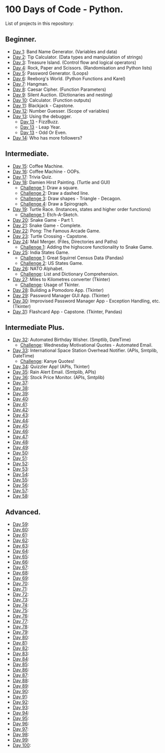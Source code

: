 # 100 Days of Code - Python.

List of projects in this repository:

## Beginner.
* [Day 1](Day1/Day1.py): Band Name Generator. (Variables and data)
* [Day 2](Day2/Day2.py): Tip Calculator. (Data types and manipulation of strings)
* [Day 3](Day3/Day3.py): Treasure Island. (Control flow and logical operators)
* [Day 4](Day4/Day4.py): Rock, Paper and Scissors. (Randomisation and Python lists)
* [Day 5](Day5/Day5.py): Password Generator. (Loops)
* [Day 6](Day6/Day6.py): Reeborg's World. (Python Functions and Karel)
* [Day 7](Day7/Day7.py): Hangman.
* [Day 8](Day8/Day8.py): Caesar Cipher. (Function Parameters)
* [Day 9](Day9/Day9.py): Silent Auction. (Dictionaries and nesting)
* [Day 10](Day10/Day10.py): Calculator. (Function outputs)
* [Day 11](Day11/Day11.py): Blackjack - Capstone.
* [Day 12](Day12/Day12.py): Number Guesser. (Scope of variables)
* [Day 13](Day13): Using the debugger.
  * [Day 13](Day13/Day13_Debugging_FizzBuzz.py) - FizzBuzz.
  * [Day 13](Day13/Day13_Debugging_LeapYear.py) - Leap Year.
  * [Day 13](Day13/Day13_Debugging_OddOrEven.py) - Odd Or Even.
* [Day 14](Day14/Day14.py): Who has more followers?

## Intermediate.
* [Day 15](Day15/Day15.py): Coffee Machine.
* [Day 16](Day16/Day16.py): Coffee Machine - OOPs.
* [Day 17](Day17/Day17.py): Trivia Quiz.
* [Day 18](Day18/Day18.py): Damien Hirst Painting. (Turtle and GUI)
  * [Challenge 1](Day18/Day18Challenges.py): Draw a square.
  * [Challenge 2](Day18/Day18Challenges.py): Draw a dashed line.
  * [Challenge 3](Day18/Day18Challenges.py): Draw shapes - Triangle - Decagon.
  * [Challenge 4](Day18/Day18Challenges.py): Draw a Spirograph.
* [Day 19](Day19/Day19.py): Turtle Race. (Instances, states and higher order functions)
  * [Challenge 1](Day19/Day19Challenges.py): Etch-A-Sketch.
* [Day 20](Day20/Day20.py): Snake Game - Part 1.
* [Day 21](Day21/Day21.py): Snake Game - Complete.
* [Day 22](Day22/Day22.py): Pong: The Famous Arcade Game.
* [Day 23](Day23/Day23.py): Turtle Crossing - Capstone.
* [Day 24](Day24/Day24.py): Mail Merger. (Files, Directories and Paths)
  * [Challenge 1](Day24/Day24ImprovedSnakeGame/Day24Challenge.py): Adding the highscore functionality to Snake Game.
* [Day 25](Day25/Day25.py): India States Game.
  * [Challenge 1](Day25/Day25Challenge/Day25Challenge.ipynb): Great Squirrel Census Data (Pandas)
  * [Challenge 2](Day25/USStatesGame/Day25Challenge2.py): US States Game.
* [Day 26](Day26/Day26.py): NATO Alphabet.
  * [Challenge](Day26/Day26Challenge/Day26Challenge.py): List and Dictionary Comprehension.
* [Day 27](Day27/Day27.py): Miles to Kilometres converter (Tkinter)
  * [Challenge](Day27/Day27Challenges.py): Usage of Tkinter.
* [Day 28](Day28/Day28.py): Building a Pomodoro App. (Tkinter)
* [Day 29](Day29/Day29.py): Password Manager GUI App. (Tkinter)
* [Day 30](Day30/Day30.py): Improvised Password Manager App - Exception Handling, etc. (Tkinter)
* [Day 31](Day31/Day31.py): Flashcard App - Capstone. (Tkinter, Pandas)

## Intermediate Plus.
* [Day 32](Day32/Day32.py): Automated Birthday Wisher. (Smptlib, DateTime)
  * [Challenge](Day32/Day32Challenges/Day32Challenge.py): Wednesday Motivational Quotes - Automated Email.
* [Day 33](Day33/Day33.py): International Space Station Overhead Notifier. (APIs, Smtplib, DateTime)
  * [Challenge](Day33/Day33Challenge/Day33Challenge.py): Kanye Quotes!
* [Day 34](Day34/Day34.py): Quizzler App! (APIs, Tkinter)
* [Day 35](Day35/Day35.py): Rain Alert Email. (Smtplib, APIs)
* [Day 36](Day36/Day36.py): Stock Price Monitor. (APIs, Smtplib)
* [Day 37](Day37/Day37.py): 
* [Day 38](Day38/Day38.py): 
* [Day 39](Day39/Day39.py): 
* [Day 40](Day40/Day40.py): 
* [Day 41](Day41/Day41.py): 
* [Day 42](Day42/Day42.py): 
* [Day 43](Day43/Day43.py): 
* [Day 44](Day44/Day44.py): 
* [Day 45](Day45/Day45.py): 
* [Day 46](Day46/Day46.py): 
* [Day 47](Day47/Day47.py): 
* [Day 48](Day48/Day48.py): 
* [Day 49](Day49/Day49.py): 
* [Day 50](Day50/Day50.py): 
* [Day 51](Day51/Day51.py): 
* [Day 52](Day52/Day52.py): 
* [Day 53](Day53/Day53.py): 
* [Day 54](Day54/Day54.py): 
* [Day 55](Day55/Day55.py): 
* [Day 56](Day56/Day56.py): 
* [Day 57](Day57/Day57.py): 
* [Day 58](Day58/Day58.py): 

## Advanced.
* [Day 59](Day59/Day59.py): 
* [Day 60](Day60/Day60.py): 
* [Day 61](Day61/Day61.py): 
* [Day 62](Day62/Day62.py): 
* [Day 63](Day63/Day63.py): 
* [Day 64](Day64/Day64.py): 
* [Day 65](Day65/Day65.py): 
* [Day 66](Day66/Day66.py): 
* [Day 67](Day67/Day67.py): 
* [Day 68](Day68/Day68.py): 
* [Day 69](Day69/Day69.py): 
* [Day 70](Day70/Day70.py): 
* [Day 71](Day71/Day71.py): 
* [Day 72](Day72/Day72.py): 
* [Day 73](Day73/Day73.py): 
* [Day 74](Day74/Day74.py): 
* [Day 75](Day75/Day75.py): 
* [Day 76](Day76/Day76.py): 
* [Day 77](Day77/Day77.py): 
* [Day 78](Day78/Day78.py): 
* [Day 79](Day79/Day79.py): 
* [Day 80](Day80/Day80.py): 
* [Day 81](Day81/Day81.py): 
* [Day 82](Day82/Day82.py): 
* [Day 83](Day83/Day83.py): 
* [Day 84](Day84/Day84.py): 
* [Day 85](Day85/Day85.py): 
* [Day 86](Day86/Day86.py): 
* [Day 87](Day87/Day87.py): 
* [Day 88](Day88/Day88.py): 
* [Day 89](Day89/Day89.py): 
* [Day 90](Day90/Day90.py): 
* [Day 91](Day91/Day91.py): 
* [Day 92](Day92/Day92.py): 
* [Day 93](Day93/Day93.py): 
* [Day 94](Day94/Day94.py): 
* [Day 95](Day95/Day95.py): 
* [Day 96](Day96/Day96.py): 
* [Day 97](Day97/Day97.py): 
* [Day 98](Day98/Day98.py): 
* [Day 99](Day99/Day99.py): 
* [Day 100](Day100/Day100.py):
